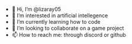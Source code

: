 - 👋 Hi, I’m @lizaray05
- 👀 I’m interested in artificial intellegence 
- 🌱 I’m currently learning how to code
- 💞️ I’m looking to collaborate on a game project
- 📫 How to reach me: through discord or github
